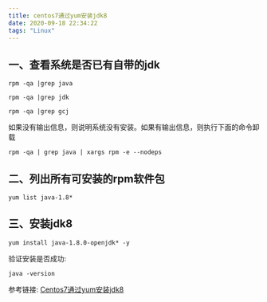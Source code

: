 ```yaml
---
title: centos7通过yum安装jdk8
date: 2020-09-18 22:34:22
tags: "Linux"
---
```

## 一、查看系统是否已有自带的jdk
```
rpm -qa |grep java

rpm -qa |grep jdk

rpm -qa |grep gcj

```
<!--more-->
如果没有输出信息，则说明系统没有安装。如果有输出信息，则执行下面的命令卸载
```
rpm -qa | grep java | xargs rpm -e --nodeps

```

## 二、列出所有可安装的rpm软件包
```
yum list java-1.8*

```

## 三、安装jdk8
```
yum install java-1.8.0-openjdk* -y

```

验证安装是否成功:
```
java -version

```

参考链接:
[Centos7通过yum安装jdk8](https://my.oschina.net/u/3455207/blog/1858639)

